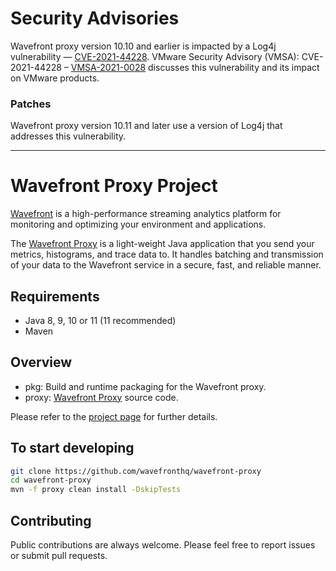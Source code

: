 # Security Advisories

Wavefront proxy version 10.10 and earlier is impacted by a Log4j vulnerability — [CVE-2021-44228](https://github.com/advisories/GHSA-jfh8-c2jp-5v3q). VMware Security Advisory (VMSA): CVE-2021-44228 – [VMSA-2021-0028](https://blogs.vmware.com/security/2021/12/vmsa-2021-0028-log4j-what-you-need-to-know.html) discusses this vulnerability and its impact on VMware products.
 
### Patches
 
Wavefront proxy version 10.11 and later use a version of Log4j that addresses this vulnerability.

-----

# Wavefront Proxy Project

[Wavefront](https://docs.wavefront.com/) is a high-performance streaming analytics platform for monitoring and optimizing your environment and applications.

The [Wavefront Proxy](https://docs.wavefront.com/proxies.html) is a light-weight Java application that you send your metrics, histograms, and trace data to. It handles batching and transmission of your data to the Wavefront service in a secure, fast, and reliable manner.

## Requirements

* Java 8, 9, 10 or 11 (11 recommended)
* Maven

## Overview

* pkg: Build and runtime packaging for the Wavefront proxy.
* proxy: [Wavefront Proxy](https://docs.wavefront.com/proxies.html) source code.

Please refer to the [project page](https://github.com/wavefrontHQ/wavefront-proxy/tree/master/proxy) for further details.

## To start developing

```bash
git clone https://github.com/wavefronthq/wavefront-proxy
cd wavefront-proxy
mvn -f proxy clean install -DskipTests
```

## Contributing

Public contributions are always welcome. Please feel free to report issues or submit pull requests.
